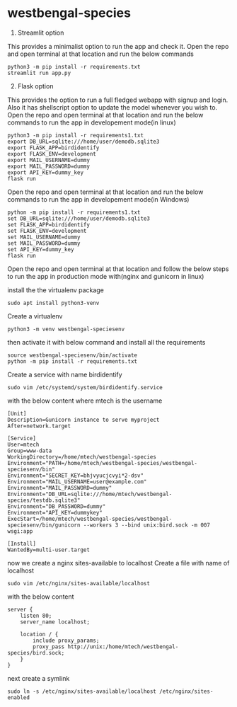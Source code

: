 # westbengal-species

1. Streamlit option

This provides a minimalist option to run the app and check it.
Open the repo and open terminal at that location and run the below commands
```
python3 -m pip install -r requirements.txt
streamlit run app.py
```


2. Flask option

This provides the option to run a full fledged webapp with signup and login. Also it has shellscript option to update the model whenever you wish to.
Open the repo and open terminal at that location and run the below commands to run the app in developement mode(in linux)
```
python3 -m pip install -r requirements1.txt
export DB_URL=sqlite:///home/user/demodb.sqlite3
export FLASK_APP=birdidentify
export FLASK_ENV=development
export MAIL_USERNAME=dummy
export MAIL_PASSWORD=dummy
export API_KEY=dummy_key
flask run
```
Open the repo and open terminal at that location and run the below commands to run the app in developement mode(in Windows)
```
python -m pip install -r requirements1.txt
set DB_URL=sqlite:///home/user/demodb.sqlite3
set FLASK_APP=birdidentify
set FLASK_ENV=development
set MAIL_USERNAME=dummy
set MAIL_PASSWORD=dummy
set API_KEY=dummy_key
flask run
```
Open the repo and open terminal at that location and follow the below steps to run the app in production mode with(nginx and gunicorn in linux)

install the the virtualenv package
```
sudo apt install python3-venv
```

Create a virtualenv
```
python3 -m venv westbengal-speciesenv
```

then activate it with below command and install all the requirements
```
source westbengal-speciesenv/bin/activate
python -m pip install -r requirements.txt
```

Create a service with name birdidentify
```
sudo vim /etc/systemd/system/birdidentify.service
```

with the below content where mtech is the username
```
[Unit]
Description=Gunicorn instance to serve myproject
After=network.target

[Service]
User=mtech
Group=www-data
WorkingDirectory=/home/mtech/westbengal-species
Environment="PATH=/home/mtech/westbengal-species/westbengal-speciesenv/bin"
Environment="SECRET_KEY=bhjvyucjcvyi*2-dsv"
Environment="MAIL_USERNAME=user@example.com"
Environment="MAIL_PASSWORD=dummy"
Environment="DB_URL=sqlite:///home/mtech/westbengal-species/testdb.sqlite3"
Environment="DB_PASSWORD=dummy"
Environment="API_KEY=dummykey"
ExecStart=/home/mtech/westbengal-species/westbengal-speciesenv/bin/gunicorn --workers 3 --bind unix:bird.sock -m 007 wsgi:app

[Install]
WantedBy=multi-user.target
```

now we create a nginx sites-available to localhost
Create a file with name of localhost
```
sudo vim /etc/nginx/sites-available/localhost
```
with the below content
```
server {
    listen 80;
    server_name localhost;

    location / {
        include proxy_params;
        proxy_pass http://unix:/home/mtech/westbengal-species/bird.sock;
    }
}
```
next create a symlink
```
sudo ln -s /etc/nginx/sites-available/localhost /etc/nginx/sites-enabled
```